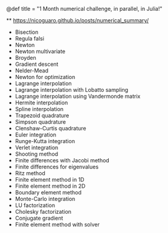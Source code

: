 @def title = "1 Month numerical challenge, in parallel, in Julia!"

** https://nicoguaro.github.io/posts/numerical_summary/
- Bisection
- Regula falsi
- Newton
- Newton multivariate
- Broyden
- Gradient descent
- Nelder-Mead
- Newton for optimization
- Lagrange interpolation
- Lagrange interpolation with Lobatto sampling
- Lagrange interpolation using Vandermonde matrix
- Hermite interpolation
- Spline interpolation
- Trapezoid quadrature
- Simpson quadrature
- Clenshaw-Curtis quadrature
- Euler integration
- Runge-Kutta integration
- Verlet integration
- Shooting method
- Finite differences with Jacobi method
- Finite differences for eigenvalues
- Ritz method
- Finite element method in 1D
- Finite element method in 2D
- Boundary element method
- Monte-Carlo integration
- LU factorization
- Cholesky factorization
- Conjugate gradient
- Finite element method with solver
